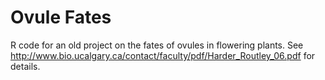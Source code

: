 # Ovule Fates

R code for an old project on the fates of ovules in flowering plants. See <http://www.bio.ucalgary.ca/contact/faculty/pdf/Harder_Routley_06.pdf> for details. 
